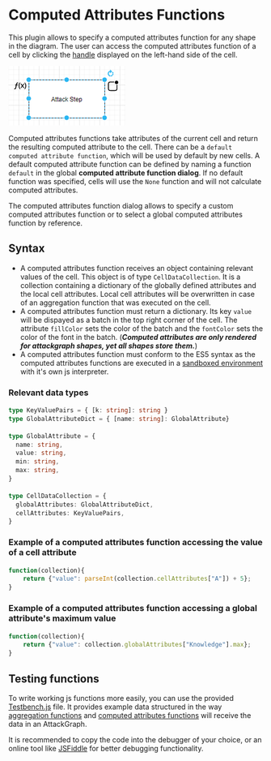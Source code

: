 # Computed Attributes Functions

This plugin allows to specify a computed attributes function for any shape in the diagram. The user can access the computed attributes function of a cell by clicking the [handle](technical/plugin.md#ui) displayed on the left-hand side of the cell.

![image of cell handles](images/CellHandles.png)

Computed attributes functions take attributes of the current cell and return the resulting computed attribute to the cell. There can be a `default computed attribute function`, which will be used by default by new cells. A default computed attribute function can be defined by naming a function `default` in the global **computed attribute function dialog**. If no default function was specified, cells will use the `None` function and will not calculate computed attributes.

The computed attributes function dialog allows to specify a custom computed attributes function or to select a global computed attributes function by reference.

## Syntax
- A computed attributes function receives an object containing relevant values of the cell. This object is of type `CellDataCollection`. It is a collection containing a dictionary of the globally defined attributes and the local cell attributes. Local cell attributes will be overwritten in case of an aggregation function that was executed on the cell.
- A computed attributes function must return a dictionary. Its key `value` will be dispayed as a batch in the top right corner of the cell. The attribute `fillColor` sets the color of the batch and the `fontColor` sets the color of the font in the batch. (***Computed attributes are only rendered for attackgraph shapes, yet all shapes store them.***)
- A computed attributes function must conform to the ES5 syntax as the computed attributes functions are executed in a [sandboxed environment](https://github.com/NeilFraser/JS-Interpreter) with it's own js interpreter.

### Relevant data types
```ts
type KeyValuePairs = { [k: string]: string }
type GlobalAttributeDict = { [name: string]: GlobalAttribute}

type GlobalAttribute = {
  name: string,
  value: string,
  min: string,
  max: string,
}

type CellDataCollection = {
  globalAttributes: GlobalAttributeDict,
  cellAttributes: KeyValuePairs,
}
```

### Example of a computed attributes function accessing the value of a cell attribute
```js
function(collection){
    return {"value": parseInt(collection.cellAttributes["A"]) + 5};
}
```

### Example of a computed attributes function accessing a global attribute's maximum value
```js
function(collection){
    return {"value": collection.globalAttributes["Knowledge"].max};
}
```

## Testing functions

To write working js functions more easily, you can use the provided [Testbench.js](https://github.com/INCYDE-GmbH/drawio-plugin-attackgraphs/blob/main/TestBench.js) file. It provides example data structured in the way [aggregation functions](aggregation_functions.md) and [computed attributes functions](computed_attributes_functions.md) will receive the data in an AttackGraph.

It is recommended to copy the code into the debugger of your choice, or an online tool like [JSFiddle](https://jsfiddle.net/jsx0hvcw/) for better debugging functionality.
